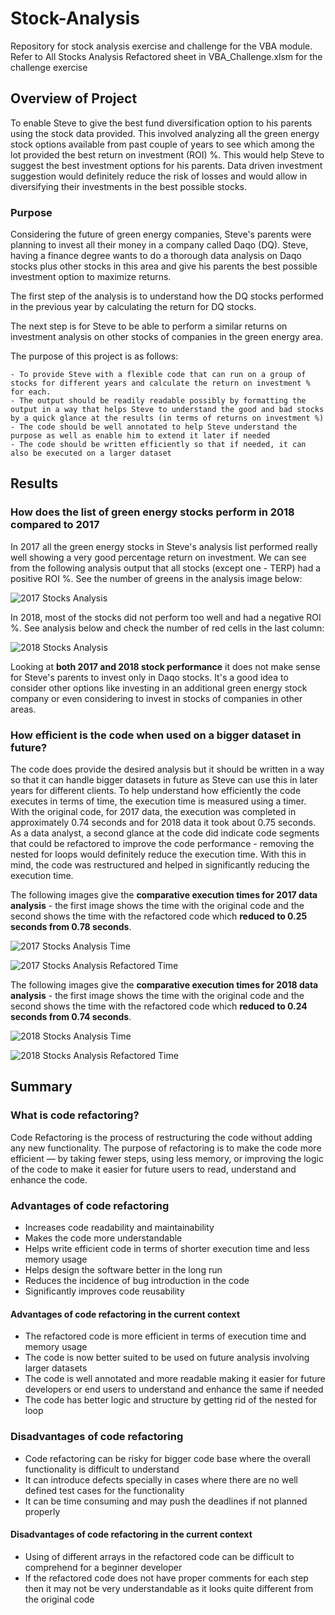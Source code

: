 # Stock-Analysis
Repository for stock analysis exercise and challenge for the VBA module. Refer to All Stocks Analysis Refactored sheet in VBA_Challenge.xlsm for the challenge exercise

## Overview of Project
To enable Steve to give the best fund diversification option to his parents using the stock data provided. This involved analyzing all the green energy stock options available from past couple of years to see which among the lot provided the best return on investment (ROI) %. This would help Steve to suggest the best investment options for his parents. Data driven investment suggestion would definitely reduce the risk of losses and would allow in diversifying their investments in the best possible stocks. 

### Purpose
Considering the future of green energy companies, Steve's parents were planning to invest all their money in a company called Daqo (DQ). Steve, having a finance degree wants to do a thorough data analysis on Daqo stocks plus other stocks in this area and give his parents the best possible investment option to maximize returns.

The first step of the analysis is to understand how the DQ stocks performed in the previous year by calculating the return for DQ stocks.

The next step is for Steve to be able to perform a similar returns on investment analysis on other stocks of companies in the green energy area. 

The purpose of this project is as follows:

	- To provide Steve with a flexible code that can run on a group of stocks for different years and calculate the return on investment % for each. 
	- The output should be readily readable possibly by formatting the output in a way that helps Steve to understand the good and bad stocks by a quick glance at the results (in terms of returns on investment %)
	- The code should be well annotated to help Steve understand the purpose as well as enable him to extend it later if needed
	- The code should be written efficiently so that if needed, it can also be executed on a larger dataset


## Results

### How does the list of green energy stocks perform in 2018 compared to 2017
In 2017 all the green energy stocks in Steve's analysis list performed really well showing a very good percentage return on investment. We can see from the following analysis output that all stocks (except one - TERP) had a positive ROI %. See the number of greens in the analysis image below:

![2017 Stocks Analysis](/Resources/StockPerformance_2017.png)

In 2018, most of the stocks did not perform too well and had a negative ROI %. See analysis below and check the number of red cells in the last column:

![2018 Stocks Analysis](/Resources/StockPerformance_2018.png)

Looking at **both 2017 and 2018 stock performance** it does not make sense for Steve's parents to invest only in Daqo stocks. It's a good idea to consider other options like investing in an additional green energy stock company or even considering to invest in stocks of companies in other areas.


### How efficient is the code when used on a bigger dataset in future?
The code does provide the desired analysis but it should be written in a way so that it can handle bigger datasets in future as Steve can use this in later years for different clients. To help understand how efficiently the code executes in terms of time, the execution time is measured using a timer. With the original code, for 2017 data, the execution was completed in approximately 0.74 seconds and for 2018 data it took about 0.75 seconds. As a data analyst, a second glance at the code did indicate code segments that could be refactored to improve the code performance - removing the nested for loops would definitely reduce the execution time. With this in mind, the code was restructured and helped in significantly reducing the execution time. 

The following images give the **comparative execution times for 2017 data analysis** - the first image shows the time with the original code and the second shows the time with the refactored code which **reduced to 0.25 seconds from 0.78 seconds**.

![2017 Stocks Analysis Time](/Resources/2017_Stock_Original_Time.png)

![2017 Stocks Analysis Refactored Time](/Resources/VBA_Challenge_2017.png)


The following images give the **comparative execution times for 2018 data analysis** - the first image shows the time with the original code and the second shows the time with the refactored code which **reduced to 0.24 seconds from 0.74 seconds**.

![2018 Stocks Analysis Time](/Resources/2018_Stock_Original_Time.png)

![2018 Stocks Analysis Refactored Time](/Resources/VBA_Challenge_2018.png)
 
## Summary

### What is code refactoring?
Code Refactoring is the process of restructuring the code without adding any new functionality. The purpose of refactoring is to make the code more efficient — by taking fewer steps, using less memory, or improving the logic of the code to make it easier for future users to read, understand and enhance the code. 

### Advantages of code refactoring
- Increases code readability and maintainability 
- Makes the code more understandable
- Helps write efficient code in terms of shorter execution time and less memory usage
- Helps design the software better in the long run
- Reduces the incidence of bug introduction in the code 
- Significantly improves code reusability

#### Advantages of code refactoring in the current context
- The refactored code is more efficient in terms of execution time and memory usage 
- The code is now better suited to be used on future analysis involving larger datasets
- The code is well annotated and more readable making it easier for future developers or end users to understand and enhance the same if needed
- The code has better logic and structure by getting rid of the nested for loop


### Disadvantages of code refactoring
- Code refactoring can be risky for bigger code base where the overall functionality is difficult to understand
- It can introduce defects specially in cases where there are no well defined test cases for the functionality
- It can be time consuming and may push the deadlines if not planned properly

#### Disadvantages of code refactoring in the current context
- Using of different arrays in the refactored code can be difficult to comprehend for a  beginner developer 
- If the refactored code does not have proper comments for each step then it may not be very understandable as it looks quite different from the original code






